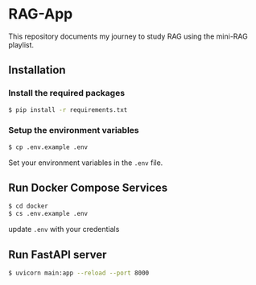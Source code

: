 # RAG-App

This repository documents my journey to study RAG using the mini-RAG playlist.

## Installation


### Install the required packages

```bash
$ pip install -r requirements.txt
```

### Setup the environment variables

```bash
$ cp .env.example .env
```

Set your environment variables in the `.env` file.

## Run Docker Compose Services

```bash
$ cd docker
$ cs .env.example .env
```

update `.env` with your credentials

## Run FastAPI server

```bash
$ uvicorn main:app --reload --port 8000
